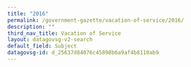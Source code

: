 ```yaml
---
title: "2016"
permalink: /government-gazette/vacation-of-service/2016/
description: ""
third_nav_title: Vacation of Service
layout: datagovsg-v2-search
default_field: Subject
datagovsg-id: d_25637d84076c45898b6a9af4b8110ab9
---
```

